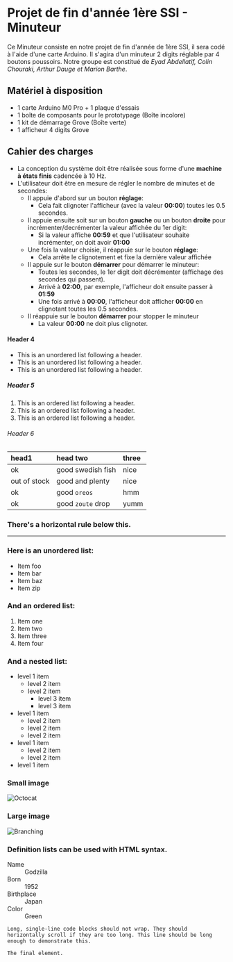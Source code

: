 
# Projet de fin d'année 1ère SSI - Minuteur
 
Ce Minuteur consiste en notre projet de fin d'année de 1ère SSI, il sera codé à l'aide d'une carte Arduino.
Il s'agira d'un minuteur 2 digits réglable par 4 boutons poussoirs.
Notre groupe est constitué de _Eyad Abdellatif, Colin Chouraki, Arthur Dauge et Marion Barthe_.

## Matériel à disposition

* 1 carte Arduino M0 Pro + 1 plaque d'essais
* 1 boîte de composants pour le prototypage (Boîte incolore)
* 1 kit de démarrage Grove (Boîte verte) 
* 1 afficheur 4 digits Grove

## Cahier des charges

* La conception du système doit être réalisée sous forme d'une __machine à
états finis__ cadencée à 10 Hz.
* L'utilisateur doit être en mesure de régler le nombre de minutes et de secondes:
    - Il appuie d'abord sur un bouton __réglage__:
        * Cela fait clignoter l'afficheur (avec la valeur __00:00__) toutes les 0.5 
        secondes.
    - Il appuie ensuite soit sur un bouton __gauche__ ou un bouton __droite__
    pour incrémenter/decrémenter la valeur affichée du 1er digit:
        * Si la valeur affiche __00:59__ et que l'utilisateur souhaite incrémenter,
        on doit avoir __01:00__
    - Une fois la valeur choisie, il réappuie sur le bouton __réglage__:
        * Cela arrête le clignotement et fixe la dernière valeur affichée
    - Il appuie sur le bouton __démarrer__ pour démarrer le minuteur:  
        * Toutes les secondes, le 1er digit doit décrémenter (affichage des secondes
        qui passent).
        * Arrivé à __02:00__, par exemple, l'afficheur doit ensuite passer à __01:59__ 
        * Une fois arrivé à __00:00__, l'afficheur doit afficher __00:00__ en
        clignotant toutes les 0.5 secondes.
    - Il réappuie sur le bouton __démarrer__ pour stopper le minuteur
        * La valeur __00:00__ ne doit plus clignoter.


#### Header 4

*   This is an unordered list following a header.
*   This is an unordered list following a header.
*   This is an unordered list following a header.

##### Header 5

1.  This is an ordered list following a header.
2.  This is an ordered list following a header.
3.  This is an ordered list following a header.

###### Header 6

| head1        | head two          | three |
|:-------------|:------------------|:------|
| ok           | good swedish fish | nice  |
| out of stock | good and plenty   | nice  |
| ok           | good `oreos`      | hmm   |
| ok           | good `zoute` drop | yumm  |

### There's a horizontal rule below this.

* * *

### Here is an unordered list:

*   Item foo
*   Item bar
*   Item baz
*   Item zip

### And an ordered list:

1.  Item one
1.  Item two
1.  Item three
1.  Item four

### And a nested list:

- level 1 item
  - level 2 item
  - level 2 item
    - level 3 item
    - level 3 item
- level 1 item
  - level 2 item
  - level 2 item
  - level 2 item
- level 1 item
  - level 2 item
  - level 2 item
- level 1 item

### Small image

![Octocat](https://assets-cdn.github.com/images/icons/emoji/octocat.png)

### Large image

![Branching](https://guides.github.com/activities/hello-world/branching.png)


### Definition lists can be used with HTML syntax.

<dl>
<dt>Name</dt>
<dd>Godzilla</dd>
<dt>Born</dt>
<dd>1952</dd>
<dt>Birthplace</dt>
<dd>Japan</dd>
<dt>Color</dt>
<dd>Green</dd>
</dl>

```
Long, single-line code blocks should not wrap. They should horizontally scroll if they are too long. This line should be long enough to demonstrate this.
```

```
The final element.
```
